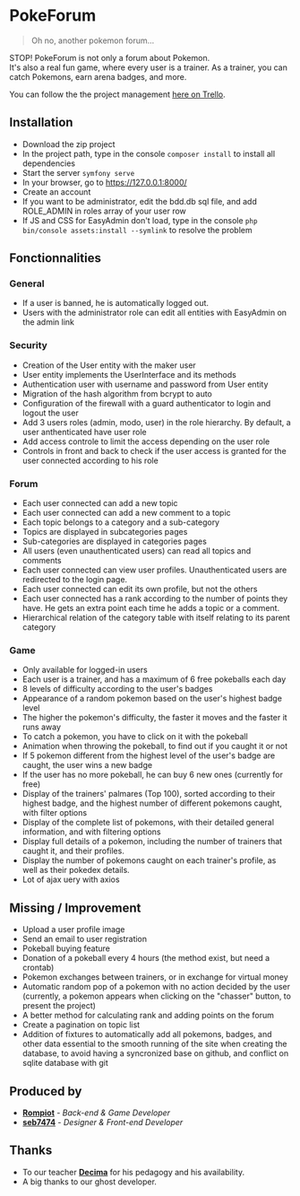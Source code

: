 # PokeForum

> Oh no, another pokemon forum... 

STOP! PokeForum is not only a forum about Pokemon. <br/>
It's also a real fun game, where every user is a trainer. As a trainer, you can catch Pokemons, earn arena badges, and more.

You can follow the the project management
[here on Trello](https://trello.com/b/mxdZndki/symfony-pokeforum).

## Installation

- Download the zip project
- In the project path, type in the console `composer install` to install all dependencies
- Start the server `symfony serve`
- In your browser, go to https://127.0.0.1:8000/
- Create an account
- If you want to be administrator, edit the bdd.db sql file, and add ROLE_ADMIN in roles array of your user row
- If JS and CSS for EasyAdmin don't load, type in the console `php bin/console assets:install --symlink` to resolve the problem

## Fonctionnalities

### General
- If a user is banned, he is automatically logged out.
- Users with the administrator role can edit all entities with EasyAdmin on the admin link

### Security
- Creation of the User entity with the maker user
- User entity implements the UserInterface and its methods
- Authentication user with username and password from User entity
- Migration of the hash algorithm from bcrypt to auto
- Configuration of the firewall with a guard authenticator to login and logout the user
- Add 3 users roles (admin, modo, user) in the role hierarchy. By default, a user anthenticated have user role
- Add access controle to limit the access depending on the user role
- Controls in front and back to check if the user access is granted for the user connected according to his role

### Forum
- Each user connected can add a new topic
- Each user connected can add a new comment to a topic
- Each topic belongs to a category and a sub-category 
- Topics are displayed in subcategories pages
- Sub-categories are displayed in categories pages
- All users (even unauthenticated users) can read all topics and comments
- Each user connected can view user profiles. Unauthenticated users are redirected to the login page.
- Each user connected can edit its own profile, but not the others
- Each user connected has a rank according to the number of points they have. He gets an extra point each time he adds a topic or a comment.
- Hierarchical relation of the category table with itself relating to its parent category

### Game
- Only available for logged-in users
- Each user is a trainer, and has a maximum of 6 free pokeballs each day
- 8 levels of difficulty according to the user's badges
- Appearance of a random pokemon based on the user's highest badge level
- The higher the pokemon's difficulty, the faster it moves and the faster it runs away
- To catch a pokemon, you have to click on it with the pokeball
- Animation when throwing the pokeball, to find out if you caught it or not
- If 5 pokemon different from the highest level of the user's badge are caught, the user wins a new badge
- If the user has no more pokeball, he can buy 6 new ones (currently for free)
- Display of the trainers' palmares (Top 100), sorted according to their highest badge, and the highest number of different pokemons caught, with filter options
- Display of the complete list of pokemons, with their detailed general information, and with filtering options
- Display full details of a pokemon, including the number of trainers that caught it, and their profiles.
- Display the number of pokemons caught on each trainer's profile, as well as their pokedex details.
- Lot of ajax uery with axios

## Missing / Improvement
- Upload a user profile image
- Send an email to user registration
- Pokeball buying feature
- Donation of a pokeball every 4 hours (the method exist, but need a crontab)
- Pokemon exchanges between trainers, or in exchange for virtual money
- Automatic random pop of a pokemon with no action decided by the user (currently, a pokemon appears when clicking on the "chasser" button, to present the project)
- A better method for calculating rank and adding points on the forum
- Create a pagination on topic list
- Addition of fixtures to automatically add all pokemons, badges, and other data essential to the smooth running of the site when creating the database, to avoid having a syncronized base on github, and conflict on sqlite database with git

## Produced by

- **[Rompiot](https://github.com/RomPiot/)** - *Back-end & Game Developer*
- **[seb7474](https://github.com/seb7474)** - *Designer & Front-end Developer* 

## Thanks

- To our teacher **[Decima](https://github.com/decima)** for his pedagogy and his availability.
- A big thanks to our ghost developer.